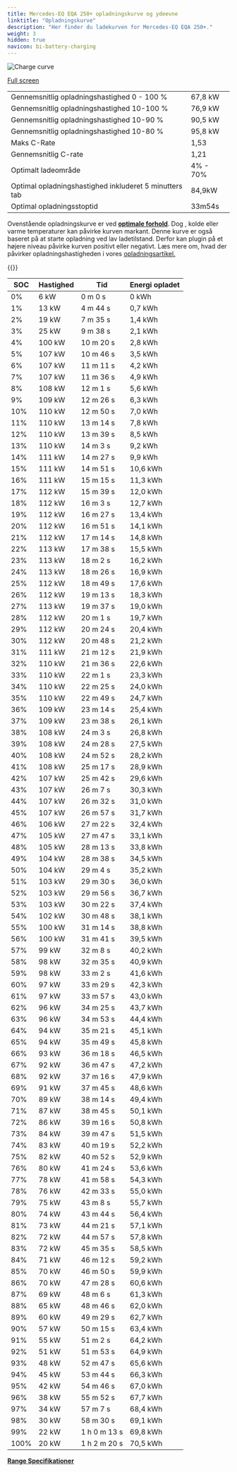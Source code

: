 ```yaml
---
title: Mercedes-EQ EQA 250+ opladningskurve og ydeevne
linktitle: "Opladningskurve"
description: "Her finder du ladekurven for Mercedes-EQ EQA 250+."
weight: 3
hidden: true
navicon: bi-battery-charging
---
```

<!-- markdownlint-disable MD033 -->
<img src="/images/models/mercedes/eqa/eqa_250plus/chargingcurve.svg" alt="Charge curve" class="img-fluid">

[Full screen](/images/models/mercedes/eqa/eqa_250plus/chargingcurve.svg)


<table class="table table-striped border">
<tbody>
<tr>
<td>Gennemsnitlig opladningshastighed 0 - 100 %</td><td>67,8 kW</td>
</tr>
<tr>
<td>Gennemsnitlig opladningshastighed 10-100 %</td><td>76,9 kW</td>
</tr>
<tr>
<td>Gennemsnitlig opladningshastighed 10-90 %</td><td>90,5 kW</td>
</tr>
<tr>
<td>Gennemsnitlig opladningshastighed 10-80 %</td><td>95,8 kW</td>
</tr>
<tr>
<td>Maks C-Rate</td><td>1,53</td>
</tr>
<tr>
<td>Gennemsnitlig C-rate</td><td>1,21</td>
</tr>
<tr>
<td>Optimalt ladeområde</td><td>4% - 70%</td>
</tr>
<tr>
<td>Optimal opladningshastighed inkluderet 5 minutters tab</td><td>84,9kW</td>
</tr>
<tr>
<td>Optimal opladningsstoptid</td><td>33m54s</td>
</tr>
</tbody>
</table>


Ovenstående opladningskurve er ved **[optimale forhold](../../../../../technology/battery/charging/#temperatur)**. Dog , kolde eller varme temperaturer kan påvirke kurven markant. Denne kurve er også baseret på at starte opladning ved lav ladetilstand. Derfor kan plugin på et højere niveau påvirke kurven positivt eller negativt. Læs mere om, hvad der påvirker opladningshastigheden i vores [opladningsartikel.](../../../../../technology/battery/charging/)


{{<evkxdisplayaddarticle />}}
<table class="table table-striped border">
<thead>
<tr><th>SOC</th><th>Hastighed</th><th>Tid</th><th>Energi opladet</th></tr>
</thead>
<tbody>
<tr>
<td>0%</td><td>6 kW</td><td> 0 m 0 s </td><td>0 kWh </td>
</tr>
<tr>
<td>1%</td><td>13 kW</td><td> 4 m 44 s </td><td>0,7 kWh </td>
</tr>
<tr>
<td>2%</td><td>19 kW</td><td> 7 m 35 s </td><td>1,4 kWh </td>
</tr>
<tr>
<td>3%</td><td>25 kW</td><td> 9 m 38 s </td><td>2,1 kWh </td>
</tr>
<tr>
<td>4%</td><td>100 kW</td><td> 10 m 20 s </td><td>2,8 kWh </td>
</tr>
<tr>
<td>5%</td><td>107 kW</td><td> 10 m 46 s </td><td>3,5 kWh </td>
</tr>
<tr>
<td>6%</td><td>107 kW</td><td> 11 m 11 s </td><td>4,2 kWh </td>
</tr>
<tr>
<td>7%</td><td>107 kW</td><td> 11 m 36 s </td><td>4,9 kWh </td>
</tr>
<tr>
<td>8%</td><td>108 kW</td><td> 12 m 1 s </td><td>5,6 kWh </td>
</tr>
<tr>
<td>9%</td><td>109 kW</td><td> 12 m 26 s </td><td>6,3 kWh </td>
</tr>
<tr>
<td>10%</td><td>110 kW</td><td> 12 m 50 s </td><td>7,0 kWh </td>
</tr>
<tr>
<td>11%</td><td>110 kW</td><td> 13 m 14 s </td><td>7,8 kWh </td>
</tr>
<tr>
<td>12%</td><td>110 kW</td><td> 13 m 39 s </td><td>8,5 kWh </td>
</tr>
<tr>
<td>13%</td><td>110 kW</td><td> 14 m 3 s </td><td>9,2 kWh </td>
</tr>
<tr>
<td>14%</td><td>111 kW</td><td> 14 m 27 s </td><td>9,9 kWh </td>
</tr>
<tr>
<td>15%</td><td>111 kW</td><td> 14 m 51 s </td><td>10,6 kWh </td>
</tr>
<tr>
<td>16%</td><td>111 kW</td><td> 15 m 15 s </td><td>11,3 kWh </td>
</tr>
<tr>
<td>17%</td><td>112 kW</td><td> 15 m 39 s </td><td>12,0 kWh </td>
</tr>
<tr>
<td>18%</td><td>112 kW</td><td> 16 m 3 s </td><td>12,7 kWh </td>
</tr>
<tr>
<td>19%</td><td>112 kW</td><td> 16 m 27 s </td><td>13,4 kWh </td>
</tr>
<tr>
<td>20%</td><td>112 kW</td><td> 16 m 51 s </td><td>14,1 kWh </td>
</tr>
<tr>
<td>21%</td><td>112 kW</td><td> 17 m 14 s </td><td>14,8 kWh </td>
</tr>
<tr>
<td>22%</td><td>113 kW</td><td> 17 m 38 s </td><td>15,5 kWh </td>
</tr>
<tr>
<td>23%</td><td>113 kW</td><td> 18 m 2 s </td><td>16,2 kWh </td>
</tr>
<tr>
<td>24%</td><td>113 kW</td><td> 18 m 26 s </td><td>16,9 kWh </td>
</tr>
<tr>
<td>25%</td><td>112 kW</td><td> 18 m 49 s </td><td>17,6 kWh </td>
</tr>
<tr>
<td>26%</td><td>112 kW</td><td> 19 m 13 s </td><td>18,3 kWh </td>
</tr>
<tr>
<td>27%</td><td>113 kW</td><td> 19 m 37 s </td><td>19,0 kWh </td>
</tr>
<tr>
<td>28%</td><td>112 kW</td><td> 20 m 1 s </td><td>19,7 kWh </td>
</tr>
<tr>
<td>29%</td><td>112 kW</td><td> 20 m 24 s </td><td>20,4 kWh </td>
</tr>
<tr>
<td>30%</td><td>112 kW</td><td> 20 m 48 s </td><td>21,2 kWh </td>
</tr>
<tr>
<td>31%</td><td>111 kW</td><td> 21 m 12 s </td><td>21,9 kWh </td>
</tr>
<tr>
<td>32%</td><td>110 kW</td><td> 21 m 36 s </td><td>22,6 kWh </td>
</tr>
<tr>
<td>33%</td><td>110 kW</td><td> 22 m 1 s </td><td>23,3 kWh </td>
</tr>
<tr>
<td>34%</td><td>110 kW</td><td> 22 m 25 s </td><td>24,0 kWh </td>
</tr>
<tr>
<td>35%</td><td>110 kW</td><td> 22 m 49 s </td><td>24,7 kWh </td>
</tr>
<tr>
<td>36%</td><td>109 kW</td><td> 23 m 14 s </td><td>25,4 kWh </td>
</tr>
<tr>
<td>37%</td><td>109 kW</td><td> 23 m 38 s </td><td>26,1 kWh </td>
</tr>
<tr>
<td>38%</td><td>108 kW</td><td> 24 m 3 s </td><td>26,8 kWh </td>
</tr>
<tr>
<td>39%</td><td>108 kW</td><td> 24 m 28 s </td><td>27,5 kWh </td>
</tr>
<tr>
<td>40%</td><td>108 kW</td><td> 24 m 52 s </td><td>28,2 kWh </td>
</tr>
<tr>
<td>41%</td><td>108 kW</td><td> 25 m 17 s </td><td>28,9 kWh </td>
</tr>
<tr>
<td>42%</td><td>107 kW</td><td> 25 m 42 s </td><td>29,6 kWh </td>
</tr>
<tr>
<td>43%</td><td>107 kW</td><td> 26 m 7 s </td><td>30,3 kWh </td>
</tr>
<tr>
<td>44%</td><td>107 kW</td><td> 26 m 32 s </td><td>31,0 kWh </td>
</tr>
<tr>
<td>45%</td><td>107 kW</td><td> 26 m 57 s </td><td>31,7 kWh </td>
</tr>
<tr>
<td>46%</td><td>106 kW</td><td> 27 m 22 s </td><td>32,4 kWh </td>
</tr>
<tr>
<td>47%</td><td>105 kW</td><td> 27 m 47 s </td><td>33,1 kWh </td>
</tr>
<tr>
<td>48%</td><td>105 kW</td><td> 28 m 13 s </td><td>33,8 kWh </td>
</tr>
<tr>
<td>49%</td><td>104 kW</td><td> 28 m 38 s </td><td>34,5 kWh </td>
</tr>
<tr>
<td>50%</td><td>104 kW</td><td> 29 m 4 s </td><td>35,2 kWh </td>
</tr>
<tr>
<td>51%</td><td>103 kW</td><td> 29 m 30 s </td><td>36,0 kWh </td>
</tr>
<tr>
<td>52%</td><td>103 kW</td><td> 29 m 56 s </td><td>36,7 kWh </td>
</tr>
<tr>
<td>53%</td><td>103 kW</td><td> 30 m 22 s </td><td>37,4 kWh </td>
</tr>
<tr>
<td>54%</td><td>102 kW</td><td> 30 m 48 s </td><td>38,1 kWh </td>
</tr>
<tr>
<td>55%</td><td>100 kW</td><td> 31 m 14 s </td><td>38,8 kWh </td>
</tr>
<tr>
<td>56%</td><td>100 kW</td><td> 31 m 41 s </td><td>39,5 kWh </td>
</tr>
<tr>
<td>57%</td><td>99 kW</td><td> 32 m 8 s </td><td>40,2 kWh </td>
</tr>
<tr>
<td>58%</td><td>98 kW</td><td> 32 m 35 s </td><td>40,9 kWh </td>
</tr>
<tr>
<td>59%</td><td>98 kW</td><td> 33 m 2 s </td><td>41,6 kWh </td>
</tr>
<tr>
<td>60%</td><td>97 kW</td><td> 33 m 29 s </td><td>42,3 kWh </td>
</tr>
<tr>
<td>61%</td><td>97 kW</td><td> 33 m 57 s </td><td>43,0 kWh </td>
</tr>
<tr>
<td>62%</td><td>96 kW</td><td> 34 m 25 s </td><td>43,7 kWh </td>
</tr>
<tr>
<td>63%</td><td>96 kW</td><td> 34 m 53 s </td><td>44,4 kWh </td>
</tr>
<tr>
<td>64%</td><td>94 kW</td><td> 35 m 21 s </td><td>45,1 kWh </td>
</tr>
<tr>
<td>65%</td><td>94 kW</td><td> 35 m 49 s </td><td>45,8 kWh </td>
</tr>
<tr>
<td>66%</td><td>93 kW</td><td> 36 m 18 s </td><td>46,5 kWh </td>
</tr>
<tr>
<td>67%</td><td>92 kW</td><td> 36 m 47 s </td><td>47,2 kWh </td>
</tr>
<tr>
<td>68%</td><td>92 kW</td><td> 37 m 16 s </td><td>47,9 kWh </td>
</tr>
<tr>
<td>69%</td><td>91 kW</td><td> 37 m 45 s </td><td>48,6 kWh </td>
</tr>
<tr>
<td>70%</td><td>89 kW</td><td> 38 m 14 s </td><td>49,4 kWh </td>
</tr>
<tr>
<td>71%</td><td>87 kW</td><td> 38 m 45 s </td><td>50,1 kWh </td>
</tr>
<tr>
<td>72%</td><td>86 kW</td><td> 39 m 16 s </td><td>50,8 kWh </td>
</tr>
<tr>
<td>73%</td><td>84 kW</td><td> 39 m 47 s </td><td>51,5 kWh </td>
</tr>
<tr>
<td>74%</td><td>83 kW</td><td> 40 m 19 s </td><td>52,2 kWh </td>
</tr>
<tr>
<td>75%</td><td>82 kW</td><td> 40 m 52 s </td><td>52,9 kWh </td>
</tr>
<tr>
<td>76%</td><td>80 kW</td><td> 41 m 24 s </td><td>53,6 kWh </td>
</tr>
<tr>
<td>77%</td><td>78 kW</td><td> 41 m 58 s </td><td>54,3 kWh </td>
</tr>
<tr>
<td>78%</td><td>76 kW</td><td> 42 m 33 s </td><td>55,0 kWh </td>
</tr>
<tr>
<td>79%</td><td>75 kW</td><td> 43 m 8 s </td><td>55,7 kWh </td>
</tr>
<tr>
<td>80%</td><td>74 kW</td><td> 43 m 44 s </td><td>56,4 kWh </td>
</tr>
<tr>
<td>81%</td><td>73 kW</td><td> 44 m 21 s </td><td>57,1 kWh </td>
</tr>
<tr>
<td>82%</td><td>72 kW</td><td> 44 m 57 s </td><td>57,8 kWh </td>
</tr>
<tr>
<td>83%</td><td>72 kW</td><td> 45 m 35 s </td><td>58,5 kWh </td>
</tr>
<tr>
<td>84%</td><td>71 kW</td><td> 46 m 12 s </td><td>59,2 kWh </td>
</tr>
<tr>
<td>85%</td><td>70 kW</td><td> 46 m 50 s </td><td>59,9 kWh </td>
</tr>
<tr>
<td>86%</td><td>70 kW</td><td> 47 m 28 s </td><td>60,6 kWh </td>
</tr>
<tr>
<td>87%</td><td>69 kW</td><td> 48 m 6 s </td><td>61,3 kWh </td>
</tr>
<tr>
<td>88%</td><td>65 kW</td><td> 48 m 46 s </td><td>62,0 kWh </td>
</tr>
<tr>
<td>89%</td><td>60 kW</td><td> 49 m 29 s </td><td>62,7 kWh </td>
</tr>
<tr>
<td>90%</td><td>57 kW</td><td> 50 m 15 s </td><td>63,4 kWh </td>
</tr>
<tr>
<td>91%</td><td>55 kW</td><td> 51 m 2 s </td><td>64,2 kWh </td>
</tr>
<tr>
<td>92%</td><td>51 kW</td><td> 51 m 53 s </td><td>64,9 kWh </td>
</tr>
<tr>
<td>93%</td><td>48 kW</td><td> 52 m 47 s </td><td>65,6 kWh </td>
</tr>
<tr>
<td>94%</td><td>45 kW</td><td> 53 m 44 s </td><td>66,3 kWh </td>
</tr>
<tr>
<td>95%</td><td>42 kW</td><td> 54 m 46 s </td><td>67,0 kWh </td>
</tr>
<tr>
<td>96%</td><td>38 kW</td><td> 55 m 52 s </td><td>67,7 kWh </td>
</tr>
<tr>
<td>97%</td><td>34 kW</td><td> 57 m 7 s </td><td>68,4 kWh </td>
</tr>
<tr>
<td>98%</td><td>30 kW</td><td> 58 m 30 s </td><td>69,1 kWh </td>
</tr>
<tr>
<td>99%</td><td>22 kW</td><td>1 h 0 m 13 s </td><td>69,8 kWh </td>
</tr>
<tr>
<td>100%</td><td>20 kW</td><td>1 h 2 m 20 s </td><td>70,5 kWh </td>
</tr>
</tbody>
</table>

<div class="mt-3 mb-3">
<a href="../rangeandconsumption/" class="text-decoration-none text-black">
<strong><i class="bi-arrow-left"></i> Range </strong>
</a>
<a href="../specifications/" class="text-decoration-none text-black float-end">
<strong>Specifikationer <i class="bi-arrow-right"></i></strong>
</a>
</div>
